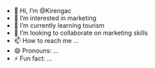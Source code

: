- 👋 Hi, I’m @Kirengac
- 👀 I’m interested in marketing 
- 🌱 I’m currently learning tourism
- 💞️ I’m looking to collaborate on marketing skills
- 📫 How to reach me ...
- 😄 Pronouns: ...
- ⚡ Fun fact: ...

<!---
Kirengac/Kirengac is a ✨ special ✨ repository because its `README.md` (this file) appears on your GitHub profile.
You can click the Preview link to take a look at your changes.
--->
